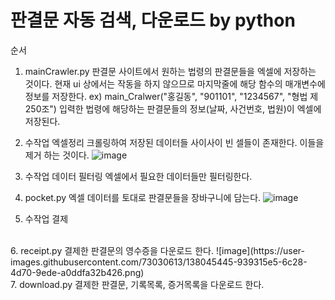 # 판결문 자동 검색, 다운로드 by python

순서

1. mainCrawler.py
판결문 사이트에서 원하는 법령의 판결문들을 엑셀에 저장하는 것이다.
현재 ui 상에서는 작동을 하지 않으므로 마지막줄에 해당 함수의 매개변수에 정보를 저장한다.
ex) main_Cralwer("홍길동", "901101", "1234567", "형법 제250조")
입력한 법령에 해당하는 판결문들의 정보(날짜, 사건번호, 법원)이 엑셀에 저장된다.

2. 수작업 엑셀정리
크롤링하여 저장된 데이터들 사이사이 빈 셀들이 존재한다.
이들을 제거 하는 것이다.
![image](https://user-images.githubusercontent.com/73030613/138045215-1ab2c7b7-0d04-4317-a9fc-b3952fff3a6e.png)

3. 수작업 데이터 필터링
엑셀에서 필요한 데이터들만 필터링한다.

4. pocket.py
엑셀 데이터를 토대로 판결문들을 장바구니에 담는다.
![image](https://user-images.githubusercontent.com/73030613/138045383-5b26140a-2626-42ae-a970-1f005ff67986.png)

5. 수작업 결제
<br>
6. receipt.py
결제한 판결문의 영수증을 다운로드 한다.
![image](https://user-images.githubusercontent.com/73030613/138045445-939315e5-6c28-4d70-9ede-a0ddfa32b426.png)

<br>
7. download.py
결제한 판결문, 기록목록, 증거목록을 다운로드 한다.
 
